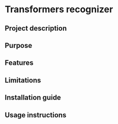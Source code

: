 # Transformers recognizer

## Project description

## Purpose

## Features

## Limitations

## Installation guide

## Usage instructions